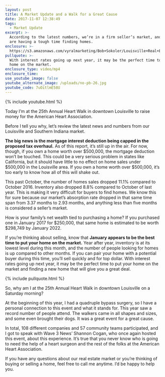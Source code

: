 ```yaml
---
layout: post
title: A Market Update and a Walk for a Great Cause
date: 2017-11-07 12:38:49
tags:
  - Market Update
excerpt: >-
  According to the latest numbers, we’re in a firm seller’s market, and buyers
  are having a tough time finding homes.
enclosure: >-
  https://s3.amazonaws.com/vyralmarketing/Bob+Sokoler/Louisville+Real+Estate-+A+Market+Update+and+a+Walk+for+a+Great+Cause.mp4
pullquote: >-
  With interest rates going up next year, it may be the perfect time to put your
  home on the market.
enclosure_type: video/mp4
enclosure_time:
use_youtube_image: false
youtube_alternate_image: /uploads/no-pb-26.jpg
youtube_code: 7uOitlmE58U
---
```



{% include youtube.html %}

Today I’m at the 25th Annual Heart Walk in downtown Louisville to raise money for the American Heart Association.

Before I tell you why, let’s review the latest news and numbers from our Louisville and Southern Indiana market.

**The big news is the mortgage interest deduction being capped in the proposed tax overhaul.** As of this report, it’s still up in the air. For now, though, if you own a home worth over $500,000, the mortgage deduction won’t be touched. This could be a very serious problem in states like California, but it should have little to no effect on home sales under $500,000 in the Louisville area. If you own a home worth over $500,000, it’s too early to know how all of this will shake out.

This past October, the number of homes sales dropped 11.1% compared to October 2016. Inventory also dropped 8.8% compared to October of last year. This is making it very difficult for buyers to find homes. We know this for sure because our market’s absorption rate dropped in that same time span from 3.37 months to 2.93 months, and anything less than five months is considered a seller’s market.

How is your family’s net wealth tied to purchasing a home? If you purchased one in January 2017 for $250,000, that same home is estimated to be worth $298,749 by January 2022.

If you’re thinking about selling, know that **January appears to be the best time to put your home on the market.** Year after year, inventory is at its lowest level during this month, and the number of people looking for homes is up compared to other months. If you can pair your home with a potential buyer during this time, you’ll sell quickly and for top dollar. With interest rates going up next year, it may be the perfect time to put your home on the market and finding a new home that will give you a great deal.

{% include pullquote.html %}

So, why am I at the 25th Annual Heart Walk in downtown Louisville on a Saturday morning?

At the beginning of this year, I had a quadruple bypass surgery, so I have a personal connection to this event and what it stands for. This year saw a record number of people attend. The walkers came in all shapes and sizes, and some even brought their dogs. It was a great event for a great cause.

In total, 108 different companies and 57 community teams participated, and I got to speak with Wave 3 News’ Shannon Cogan, who once again hosted this event, about this experience. It’s true that you never know who is going to need the help of a heart surgeon and the rest of the folks at the American Heart Association.

If you have any questions about our real estate market or you’re thinking of buying or selling a home, feel free to call me anytime. I’d be happy to help you.